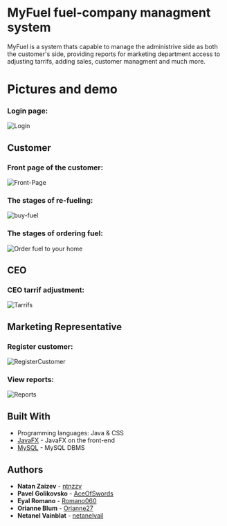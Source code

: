 


# MyFuel fuel-company managment system

MyFuel is a system thats capable to manage the administrive side as both the customer's side, providing reports for marketing department
access to adjusting tarrifs, adding sales, customer managment and much more.

# Pictures and demo

### Login page:

![Login](https://github.com/ntnzzv/MyFuel-Petrolium-Inc./blob/master/App-Images/login.png)

## Customer

### Front page of the customer:

![Front-Page](https://github.com/ntnzzv/MyFuel-Petrolium-Inc./blob/master/App-Images/front-page.PNG)

### The stages of re-fueling:

![buy-fuel](https://github.com/ntnzzv/MyFuel-Petrolium-Inc./blob/master/App-Images/buyfuel.gif)

### The stages of ordering fuel:

![Order fuel to your home](https://github.com/ntnzzv/MyFuel-Petrolium-Inc./blob/master/App-Images/order.gif)

## CEO
### CEO tarrif adjustment:
![Tarrifs](https://github.com/ntnzzv/MyFuel-Petrolium-Inc./blob/master/App-Images/ceo.PNG)

## Marketing Representative

### Register customer:
![RegisterCustomer](https://github.com/ntnzzv/MyFuel-Petrolium-Inc./blob/master/App-Images/marketingrep.PNG)

### View reports:
![Reports](https://github.com/ntnzzv/MyFuel-Petrolium-Inc./blob/master/App-Images/reports.PNG)

## Built With
* Programming languages: Java & CSS
* [JavaFX](https://www.oracle.com/java/technologies/javase/javafx-docs.html) - JavaFX on the front-end
* [MySQL](https://www.mysql.com/) - MySQL DBMS



## Authors

* **Natan Zaizev** - [ntnzzv](https://github.com/ntnzzv)
* **Pavel Golikovsko** - [AceOfSwords](https://github.com/AceOfSwords)
* **Eyal Romano** - [Romano060](https://github.com/Romano060)
* **Orianne Blum** - [Orianne27](https://github.com/orianne27)
* **Netanel Vainblat** - [netanelvail](https://github.com/netanelvai)

